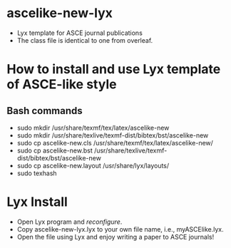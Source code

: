 # ascelike-new-lyx
* Lyx template for ASCE journal publications
* The class file is identical to one from overleaf.

# How to install and use Lyx template of ASCE-like style

## Bash commands
* sudo mkdir /usr/share/texmf/tex/latex/ascelike-new
* sudo mkdir /usr/share/texlive/texmf-dist/bibtex/bst/ascelike-new
* sudo cp ascelike-new.cls /usr/share/texmf/tex/latex/ascelike-new/
* sudo cp ascelike-new.bst /usr/share/texlive/texmf-dist/bibtex/bst/ascelike-new
* sudo cp ascelike-new.layout /usr/share/lyx/layouts/
* sudo texhash

# Lyx Install
* Open Lyx program and *reconfigure*.
* Copy ascelike-new-lyx.lyx to your own file name, i.e., myASCElike.lyx.
* Open the file using Lyx and enjoy writing a paper to ASCE journals!
